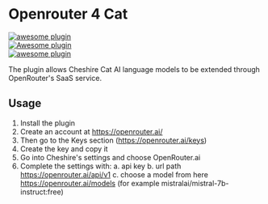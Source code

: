 # Openrouter 4 Cat

[![awesome plugin](https://custom-icon-badges.demolab.com/static/v1?label=&message=awesome+plugin&color=383938&style=for-the-badge&logo=cheshire_cat_ai)](https://)  
[![Awesome plugin](https://custom-icon-badges.demolab.com/static/v1?label=&message=Awesome+plugin&color=000000&style=for-the-badge&logo=cheshire_cat_ai)](https://)  
[![awesome plugin](https://custom-icon-badges.demolab.com/static/v1?label=&message=awesome+plugin&color=F4F4F5&style=for-the-badge&logo=cheshire_cat_black)](https://)

The plugin allows Cheshire Cat AI language models to be extended through OpenRouter's SaaS service.  

## Usage

1. Install the plugin
2. Create an account at https://openrouter.ai/
3. Then go to the Keys section (https://openrouter.ai/keys)
4. Create the key and copy it
5. Go into Cheshire's settings and choose OpenRouter.ai
6. Complete the settings with:
     a. api key
     b. url path https://openrouter.ai/api/v1
     c. choose a model from here https://openrouter.ai/models (for example mistralai/mistral-7b-instruct:free)


